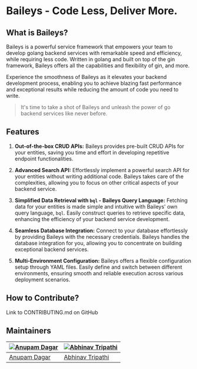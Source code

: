 # Baileys - Code Less, Deliver More.

## What is Baileys?
Baileys is a powerful service framework that empowers your team to develop golang backend services with remarkable speed and efficiency, while requiring less code. Written in golang and built on top of the gin framework, Baileys offers all the capabilities and flexibility of gin, and more.

[//]: # (Unlock the true potential of go backend services as Baileys enables you to deliver more with its streamlined approach. With Baileys, you can harness the strength of go's backend development to create high-performing services, all while reducing the amount of code you need to write.)

Experience the smoothness of Baileys as it elevates your backend development process, enabling you to achieve blazing fast performance and exceptional results while reducing the amount of code you need to write.
> It's time to take a shot of Baileys and unleash the power of go backend services like never before.

## Features
1. **Out-of-the-box CRUD APIs:** Baileys provides pre-built CRUD APIs for your entities, saving you time and effort in developing repetitive endpoint functionalities.

2. **Advanced Search API:** Effortlessly implement a powerful search API for your entities without writing additional code. Baileys takes care of the complexities, allowing you to focus on other critical aspects of your backend service.

3. **Simplified Data Retrieval with `bql` - **Baileys Query Language**:** Fetching data for your entities is made simple and intuitive with Baileys' own query language, `bql`. Easily construct queries to retrieve specific data, enhancing the efficiency of your backend service development.

4. **Seamless Database Integration:** Connect to your database effortlessly by providing Baileys with the necessary credentials. Baileys handles the database integration for you, allowing you to concentrate on building exceptional backend services.

5. **Multi-Environment Configuration:** Baileys offers a flexible configuration setup through YAML files. Easily define and switch between different environments, ensuring smooth and reliable execution across various deployment scenarios.

## How to Contribute?
Link to CONTRIBUTING.md on GitHub

## Maintainers
| [![Anupam Dagar](https://images.weserv.nl/?url=avatars.githubusercontent.com/u/21174572?v=4&h=100&w=100&fit=cover&mask=circle "Anupam Dagar")](https://github.com/Anupam-dagar) | [![Abhinav Tripathi](https://images.weserv.nl/?url=avatars.githubusercontent.com/u/10612720?v=4&h=100&w=100&fit=cover&mask=circle "Abhinav Tripathi")](https://github.com/ironman19933) |
|---------------------------------------------------------------------------------------------------------------------------------------------------------------------------------|-----------------------------------------------------------------------------------------------------------------------------------------------------------------------------------------|
| [Anupam Dagar](https://github.com/Anupam-dagar)                                                                                                                                 | [Abhinav Tripathi](https://github.com/ironman19933)                                                                                                                                     |
